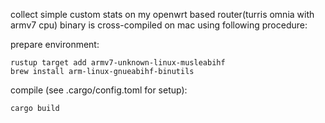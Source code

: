 
collect simple custom stats on my openwrt based router(turris omnia with armv7 cpu)
binary is cross-compiled on mac using following procedure:


prepare environment:
```
rustup target add armv7-unknown-linux-musleabihf
brew install arm-linux-gnueabihf-binutils
```


compile (see .cargo/config.toml for setup):
```
cargo build
```
